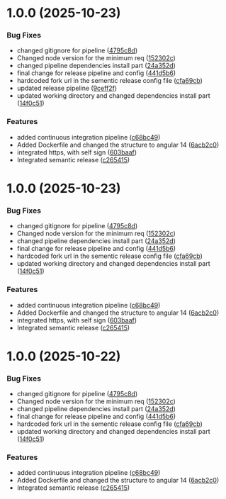 # 1.0.0 (2025-10-23)


### Bug Fixes

* changed gitignore for pipeline ([4795c8d](https://github.com/UO-CTI-CG/proiect-ubd-2025-2026-CzeliZoltan/commit/4795c8dde0b774cc7a383b9e33ddaae3505f2e7a))
* Changed node version for the minimum req ([152302c](https://github.com/UO-CTI-CG/proiect-ubd-2025-2026-CzeliZoltan/commit/152302cf1827445d3817b234a2645487bff8dfb1))
* changed pipeline dependencies install part ([24a352d](https://github.com/UO-CTI-CG/proiect-ubd-2025-2026-CzeliZoltan/commit/24a352d9baef7aaa2caeb67e65a69fc71363ce00))
* final change for release pipeline and config ([441d5b6](https://github.com/UO-CTI-CG/proiect-ubd-2025-2026-CzeliZoltan/commit/441d5b6b8b25426aec47bf46f8b7fbaffeca8bc0))
* hardcoded fork url in the sementic release config file ([cfa69cb](https://github.com/UO-CTI-CG/proiect-ubd-2025-2026-CzeliZoltan/commit/cfa69cb8b6ca6a18c190e03f8f16f45426bf6035))
* updated release pipeline ([9ceff2f](https://github.com/UO-CTI-CG/proiect-ubd-2025-2026-CzeliZoltan/commit/9ceff2fa553a353662c0cc83d75a09e27f688e47))
* updated working directory and changed dependencies install part ([14f0c51](https://github.com/UO-CTI-CG/proiect-ubd-2025-2026-CzeliZoltan/commit/14f0c517a7ed7c20a4114d2d262a4c7f72dad90e))


### Features

* added continuous integration pipeline ([c68bc49](https://github.com/UO-CTI-CG/proiect-ubd-2025-2026-CzeliZoltan/commit/c68bc49b558fd16c47edb913fe100d1794f035fa))
* Added Dockerfile and changed the structure to angular 14 ([6acb2c0](https://github.com/UO-CTI-CG/proiect-ubd-2025-2026-CzeliZoltan/commit/6acb2c0d8b61dbe54dbe8df9ad15ce2583014f29))
* integrated https, with self sign ([603baaf](https://github.com/UO-CTI-CG/proiect-ubd-2025-2026-CzeliZoltan/commit/603baaf9b240435e704d00a2cfce77dd0216f513))
* Integrated semantic release ([c265415](https://github.com/UO-CTI-CG/proiect-ubd-2025-2026-CzeliZoltan/commit/c265415041473d9a9420aa093a8c2ce38ac96064))

# 1.0.0 (2025-10-23)


### Bug Fixes

* changed gitignore for pipeline ([4795c8d](https://github.com/UO-CTI-CG/proiect-ubd-2025-2026-CzeliZoltan/commit/4795c8dde0b774cc7a383b9e33ddaae3505f2e7a))
* Changed node version for the minimum req ([152302c](https://github.com/UO-CTI-CG/proiect-ubd-2025-2026-CzeliZoltan/commit/152302cf1827445d3817b234a2645487bff8dfb1))
* changed pipeline dependencies install part ([24a352d](https://github.com/UO-CTI-CG/proiect-ubd-2025-2026-CzeliZoltan/commit/24a352d9baef7aaa2caeb67e65a69fc71363ce00))
* final change for release pipeline and config ([441d5b6](https://github.com/UO-CTI-CG/proiect-ubd-2025-2026-CzeliZoltan/commit/441d5b6b8b25426aec47bf46f8b7fbaffeca8bc0))
* hardcoded fork url in the sementic release config file ([cfa69cb](https://github.com/UO-CTI-CG/proiect-ubd-2025-2026-CzeliZoltan/commit/cfa69cb8b6ca6a18c190e03f8f16f45426bf6035))
* updated working directory and changed dependencies install part ([14f0c51](https://github.com/UO-CTI-CG/proiect-ubd-2025-2026-CzeliZoltan/commit/14f0c517a7ed7c20a4114d2d262a4c7f72dad90e))


### Features

* added continuous integration pipeline ([c68bc49](https://github.com/UO-CTI-CG/proiect-ubd-2025-2026-CzeliZoltan/commit/c68bc49b558fd16c47edb913fe100d1794f035fa))
* Added Dockerfile and changed the structure to angular 14 ([6acb2c0](https://github.com/UO-CTI-CG/proiect-ubd-2025-2026-CzeliZoltan/commit/6acb2c0d8b61dbe54dbe8df9ad15ce2583014f29))
* integrated https, with self sign ([603baaf](https://github.com/UO-CTI-CG/proiect-ubd-2025-2026-CzeliZoltan/commit/603baaf9b240435e704d00a2cfce77dd0216f513))
* Integrated semantic release ([c265415](https://github.com/UO-CTI-CG/proiect-ubd-2025-2026-CzeliZoltan/commit/c265415041473d9a9420aa093a8c2ce38ac96064))

# 1.0.0 (2025-10-22)


### Bug Fixes

* changed gitignore for pipeline ([4795c8d](https://github.com/UO-CTI-CG/proiect-ubd-2025-2026-CzeliZoltan/commit/4795c8dde0b774cc7a383b9e33ddaae3505f2e7a))
* Changed node version for the minimum req ([152302c](https://github.com/UO-CTI-CG/proiect-ubd-2025-2026-CzeliZoltan/commit/152302cf1827445d3817b234a2645487bff8dfb1))
* changed pipeline dependencies install part ([24a352d](https://github.com/UO-CTI-CG/proiect-ubd-2025-2026-CzeliZoltan/commit/24a352d9baef7aaa2caeb67e65a69fc71363ce00))
* final change for release pipeline and config ([441d5b6](https://github.com/UO-CTI-CG/proiect-ubd-2025-2026-CzeliZoltan/commit/441d5b6b8b25426aec47bf46f8b7fbaffeca8bc0))
* hardcoded fork url in the sementic release config file ([cfa69cb](https://github.com/UO-CTI-CG/proiect-ubd-2025-2026-CzeliZoltan/commit/cfa69cb8b6ca6a18c190e03f8f16f45426bf6035))
* updated working directory and changed dependencies install part ([14f0c51](https://github.com/UO-CTI-CG/proiect-ubd-2025-2026-CzeliZoltan/commit/14f0c517a7ed7c20a4114d2d262a4c7f72dad90e))


### Features

* added continuous integration pipeline ([c68bc49](https://github.com/UO-CTI-CG/proiect-ubd-2025-2026-CzeliZoltan/commit/c68bc49b558fd16c47edb913fe100d1794f035fa))
* Added Dockerfile and changed the structure to angular 14 ([6acb2c0](https://github.com/UO-CTI-CG/proiect-ubd-2025-2026-CzeliZoltan/commit/6acb2c0d8b61dbe54dbe8df9ad15ce2583014f29))
* Integrated semantic release ([c265415](https://github.com/UO-CTI-CG/proiect-ubd-2025-2026-CzeliZoltan/commit/c265415041473d9a9420aa093a8c2ce38ac96064))

